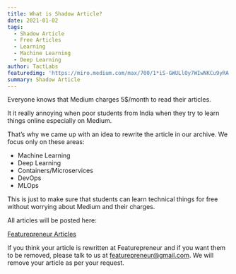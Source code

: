 ```yaml
---
title: What is Shadow Article?
date: 2021-01-02
tags: 
  - Shadow Article
  - Free Articles
  - Learning
  - Machine Learning
  - Deep Learning 
author: TactLabs
featuredimg: 'https://miro.medium.com/max/700/1*iS-GWULlOy7WIwNKCu9yRA.jpeg'
summary: Shadow Article
---
```


Everyone knows that Medium charges 5$/month to read their articles.

It it really annoying when poor students from India when they try to learn things online especially on Medium.


That’s why we came up with an idea to rewrite the article in our archive. We focus only on these areas:

* Machine Learning
* Deep Learning
* Containers/Microservices
* DevOps
* MLOps

This is just to make sure that students can learn technical things for free without worrying about Medium and their charges.

All articles will be posted here:

[Featurepreneur Articles](https://featurepreneur.github.io/articles/)

If you think your article is rewritten at Featurepreneur and if you want them to be removed, please talk to us at featurepreneur@gmail.com. We will remove your article as per your request.
